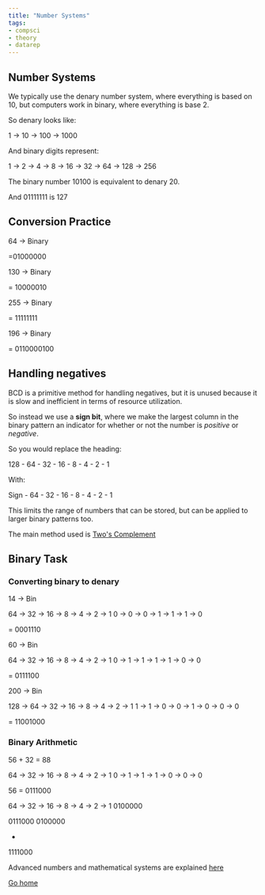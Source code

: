 ```yaml
---
title: "Number Systems"
tags:
- compsci
- theory
- datarep
---
```


## Number Systems
We typically use the denary number system, where everything is based on 10, but computers work in binary, where everything is base 2.

So denary looks like:

1 -> 10 -> 100 -> 1000

And binary digits represent:

1 -> 2 -> 4 -> 8 -> 16 -> 32 -> 64 -> 128 -> 256


The binary number 10100 is equivalent to denary 20.

And 01111111 is 127

## Conversion Practice

64 -> Binary

=01000000


130 -> Binary


= 10000010


255 -> Binary

= 11111111


196 -> Binary

= 0110000100


## Handling negatives

BCD is a primitive method for handling negatives, but it is unused because it is slow and inefficient in terms of resource utilization.

So instead we use a **sign bit**, where we make the largest column in the binary pattern an indicator for whether or not the number is *positive* or *negative*.

So you would replace the heading:

128 - 64 - 32 - 16 - 8 - 4 - 2 - 1

With:

Sign - 64 - 32 - 16 - 8 - 4 - 2 - 1

This limits the range of numbers that can be stored, but can be applied to larger binary patterns too.

The main method used is [Two's Complement](sixth/CompSci/Theory/TwosComplement)

## Binary Task

### Converting binary to denary

14 -> Bin

64 -> 32 -> 16 -> 8 -> 4 -> 2 -> 1
0 -> 0 ->      0 ->  1  -> 1 -> 1  -> 0

= 0001110

60 -> Bin

64 -> 32 -> 16 -> 8 -> 4 -> 2 -> 1
0  ->   1    -> 1  -> 1  -> 1   -> 0  -> 0

= 0111100

200 -> Bin

128 -> 64 -> 32 -> 16 -> 8 -> 4 -> 2 -> 1
1  ->     1    -> 0   ->  0  -> 1  -> 0 -> 0 -> 0

= 11001000

### Binary Arithmetic

56 + 32 = 88

64 -> 32 -> 16 -> 8 -> 4 -> 2 -> 1
0 ->    1   -> 1   -> 1 -> 0 -> 0 -> 0

56 = 0111000

64 -> 32 -> 16 -> 8 -> 4 -> 2 -> 1
0100000

0111000
0100000

+

1111000

Advanced numbers and mathematical systems are explained [here](sixth/CompSci/Theory/DataRepFundamentals)


[Go home](/) 